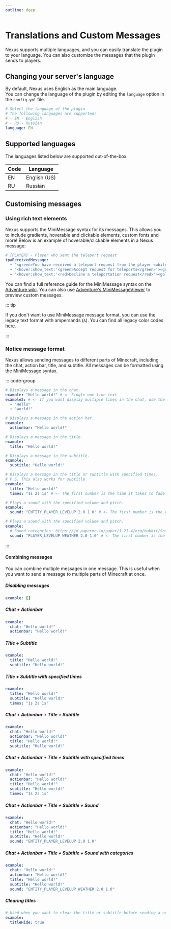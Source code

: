 ```yaml
---
outline: deep
---
```


# Translations and Custom Messages

Nexus supports multiple languages, and you can easily translate the plugin to your language. You can also customize the messages that the plugin sends to players.

## Changing your server's language

By default, Nexus uses English as the main language.<br>
You can change the language of the plugin by editing the `language` option in the `config.yml` file.

```yaml
# Select the language of the plugin
# The following languages are supported:
# - EN - English
# - RU - Russian
language: EN
```

## Supported languages

The languages listed below are supported out-of-the-box.

| Code | Language     |
| ---- | ------------ |
| EN   | English (US) |
| RU   | Russian      |

## Customising messages

### Using rich text elements

Nexus supports the MiniMessage syntax for its messages. This allows you to include gradients, hoverable and clickable elements, custom fonts and more! Below is an example of hoverable/clickable elements in a Nexus message:

```yaml
# {PLAYER} - Player who sent the teleport request
tpaReceivedMessage:
  - "<green>You have received a teleport request from the player <white>{PLAYER}"
  - "<hover:show_text:'<green>Accept request for teleports</green>'><gold><click:suggest_command:'/tpaccept {PLAYER}'><dark_gray>» <gold>/tpaccept {PLAYER} <green>to accept! <gray>(Click)</gray></click></gold></hover>"
  - "<hover:show_text:'<red>Decline a teleportation request</red>'><gold><click:suggest_command:'/tpdeny {PLAYER}'><dark_gray>» <gold>/tpdeny {PLAYER} <red><green>to deny! <gray>(Click)</gray></click></gold></hover>"
```

You can find a full reference guide for the MiniMessage syntax on the [Adventure wiki](https://docs.advntr.dev/minimessage/format.html). You can also use [Adventure's MiniMessageViewer](https://webui.advntr.dev) to preview custom messages.

::: tip

If you don't want to use MiniMessage message format, you can use the legacy text format with ampersands (`&`). You can find all legacy color codes [here](https://minecraft.tools/en/color-code.php).

:::

### Notice message format

Nexus allows sending messages to different parts of Minecraft, including the chat, action bar, title, and subtitle. All messages can be formatted using the MiniMessage syntax.

::: code-group

```yaml [Chat + Multiline chat]
# Displays a message in the chat.
example: "Hello world!" # <- Single one line text
example2: # <- If you want display multiple lines in the chat, use the following syntax:
  - "Hello"
  - "world!"
```

```yaml [Action bar]
# Displays a message in the action bar.
example:
  actionbar: "Hello world!"
```

```yaml [Title]
# Displays a message in the title.
example:
  title: "Hello world!"
```

```yaml [Subtitle]
# Displays a message in the subtitle.
example:
  subtitle: "Hello world!"
```

```yaml [Title with times]
# Displays a message in the title or subtitle with specified times.
# P.S. This also works for subtitle
example:
  title: "Hello world!"
  times: "1s 2s 1s" # <- The first number is the time it takes to fade in, the second is the time it takes to stay on the screen, and the third is the time it takes to fade out.
```

```yaml [Sounds]
# Plays a sound with the specified volume and pitch.
example:
  sound: "ENTITY_PLAYER_LEVELUP 2.0 1.0" # <- The first number is the volume, the second is the pitch.
```

```yaml [Sounds with categories]
# Plays a sound with the specified volume and pitch.
example:
  # Sound categories: https://jd.papermc.io/paper/1.21.4/org/bukkit/SoundCategory.html
  sound: "PLAYER_LEVELUP WEATHER 2.0 1.0" # <- The first number is the volume, the second is the pitch.
```

:::

#### Combining messages

You can combine multiple messages in one message. This is useful when you want to send a message to multiple parts of Minecraft at once.

##### Disabling messages

```yaml
example: []
```

##### Chat + Actionbar

```yaml
example:
  chat: "Hello world!"
  actionbar: "Hello world!"
```

##### Title + Subtitle

```yaml
example:
  title: "Hello world!"
  subtitle: "Hello world!"
```

##### Title + Subtitle with specified times

```yaml
example:
  title: "Hello world!"
  subtitle: "Hello world!"
  times: "1s 2s 1s"
```

##### Chat + Actionbar + Title + Subtitle

```yaml
example:
  chat: "Hello world!"
  actionbar: "Hello world!"
  title: "Hello world!"
  subtitle: "Hello world!"
```

##### Chat + Actionbar + Title + Subtitle with specified times

```yaml
example:
  chat: "Hello world!"
  actionbar: "Hello world!"
  title: "Hello world!"
  subtitle: "Hello world!"
  times: "1s 2s 1s"
```

##### Chat + Actionbar + Title + Subtitle + Sound

```yaml
example:
  chat: "Hello world!"
  actionbar: "Hello world!"
  title: "Hello world!"
  subtitle: "Hello world!"
  sound: "ENTITY_PLAYER_LEVELUP 2.0 1.0"
```

##### Chat + Actionbar + Title + Subtitle + Sound with categories

```yaml
example:
  chat: "Hello world!"
  actionbar: "Hello world!"
  title: "Hello world!"
  subtitle: "Hello world!"
  sound: "ENTITY_PLAYER_LEVELUP WEATHER 2.0 1.0"
```

##### Clearing titles

```yaml
# Used when you want to clear the title or subtitle before sending a new one.
example:
  titleHide: true
```
